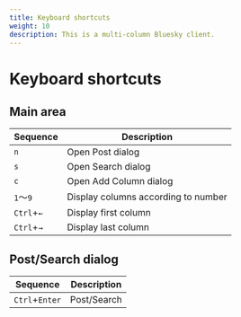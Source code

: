```yaml
---
title: Keyboard shortcuts
weight: 10
description: This is a multi-column Bluesky client.
---
```


# Keyboard shortcuts

## Main area

|Sequence|Description|
|---|---|
|`n`|Open Post dialog|
|`s`|Open Search dialog|
|`c`|Open Add Column dialog|
|`1`～`9`|Display columns according to number|
|`Ctrl`+`←`|Display first column|
|`Ctrl`+`→`|Display last column|

## Post/Search dialog

|Sequence|Description|
|---|---|
|`Ctrl`+`Enter`|Post/Search|

